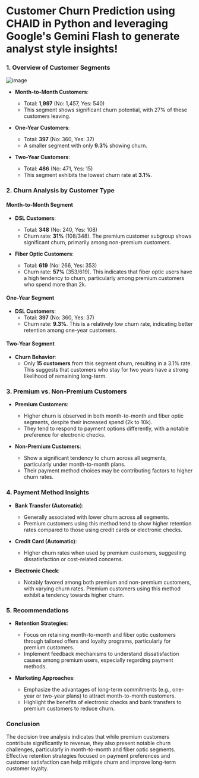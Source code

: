 # Customer Churn Prediction using CHAID in Python and leveraging Google's Gemini Flash to generate analyst style insights!

### 1. Overview of Customer Segments
![image](https://github.com/user-attachments/assets/d9a3e842-1eda-4a55-be7b-83845a557277)

- **Month-to-Month Customers**: 
  - Total: **1,997** (No: 1,457, Yes: 540)
  - This segment shows significant churn potential, with 27% of these customers leaving.

- **One-Year Customers**: 
  - Total: **397** (No: 360, Yes: 37)
  - A smaller segment with only **9.3%** showing churn.

- **Two-Year Customers**: 
  - Total: **486** (No: 471, Yes: 15)
  - This segment exhibits the lowest churn rate at **3.1%**.

### 2. Churn Analysis by Customer Type
#### Month-to-Month Segment
- **DSL Customers**: 
  - Total: **348** (No: 240, Yes: 108)
  - Churn rate: **31%** (108/348). The premium customer subgroup shows significant churn, primarily among non-premium customers.

- **Fiber Optic Customers**: 
  - Total: **619** (No: 266, Yes: 353)
  - Churn rate: **57%** (353/619). This indicates that fiber optic users have a high tendency to churn, particularly among premium customers who spend more than 2k.

#### One-Year Segment
- **DSL Customers**: 
  - Total: **397** (No: 360, Yes: 37)
  - Churn rate: **9.3%**. This is a relatively low churn rate, indicating better retention among one-year customers.

#### Two-Year Segment
- **Churn Behavior**: 
  - Only **15 customers** from this segment churn, resulting in a 3.1% rate. This suggests that customers who stay for two years have a strong likelihood of remaining long-term.

### 3. Premium vs. Non-Premium Customers
- **Premium Customers**: 
  - Higher churn is observed in both month-to-month and fiber optic segments, despite their increased spend (2k to 10k).
  - They tend to respond to payment options differently, with a notable preference for electronic checks.

- **Non-Premium Customers**: 
  - Show a significant tendency to churn across all segments, particularly under month-to-month plans.
  - Their payment method choices may be contributing factors to higher churn rates.

### 4. Payment Method Insights
- **Bank Transfer (Automatic)**:
  - Generally associated with lower churn across all segments. 
  - Premium customers using this method tend to show higher retention rates compared to those using credit cards or electronic checks.

- **Credit Card (Automatic)**:
  - Higher churn rates when used by premium customers, suggesting dissatisfaction or cost-related concerns.

- **Electronic Check**:
  - Notably favored among both premium and non-premium customers, with varying churn rates. Premium customers using this method exhibit a tendency towards higher churn.

### 5. Recommendations
- **Retention Strategies**:
  - Focus on retaining month-to-month and fiber optic customers through tailored offers and loyalty programs, particularly for premium customers.
  - Implement feedback mechanisms to understand dissatisfaction causes among premium users, especially regarding payment methods.
  
- **Marketing Approaches**:
  - Emphasize the advantages of long-term commitments (e.g., one-year or two-year plans) to attract month-to-month customers.
  - Highlight the benefits of electronic checks and bank transfers to premium customers to reduce churn.

### Conclusion
The decision tree analysis indicates that while premium customers contribute significantly to revenue, they also present notable churn challenges, particularly in month-to-month and fiber optic segments. Effective retention strategies focused on payment preferences and customer satisfaction can help mitigate churn and improve long-term customer loyalty.
